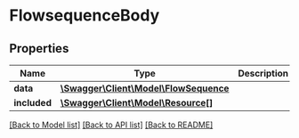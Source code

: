 # FlowsequenceBody

## Properties
Name | Type | Description | Notes
------------ | ------------- | ------------- | -------------
**data** | [**\Swagger\Client\Model\FlowSequence**](FlowSequence.md) |  | [optional] 
**included** | [**\Swagger\Client\Model\Resource[]**](Resource.md) |  | [optional] 

[[Back to Model list]](../../README.md#documentation-for-models) [[Back to API list]](../../README.md#documentation-for-api-endpoints) [[Back to README]](../../README.md)

